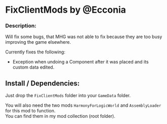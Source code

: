# FixClientMods by @Ecconia

### Description:

Will fix some bugs, that MHG was not able to fix because they are too busy improving the game elsewhere.

Currently fixes the following:
- Exception when undoing a Component after it was placed and its custom data edited.

## Install / Dependencies:

Just drop the `FixClientMods` folder into your `GameData` folder.

You will also need the two mods `HarmonyForLogicWorld` and `AssemblyLoader` for this mod to function.\
You can find them in my mod collection (root folder).
